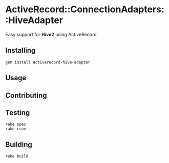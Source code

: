 ActiveRecord::ConnectionAdapters::HiveAdapter
=============================================

Easy support for **Hive2** using ActiveRecord


Installing
----------

    gem install activerecord-hive-adapter


Usage
-----


Contributing
------------


Testing
-------

    rake spec
    rake rcov


Building
--------

    rake build
